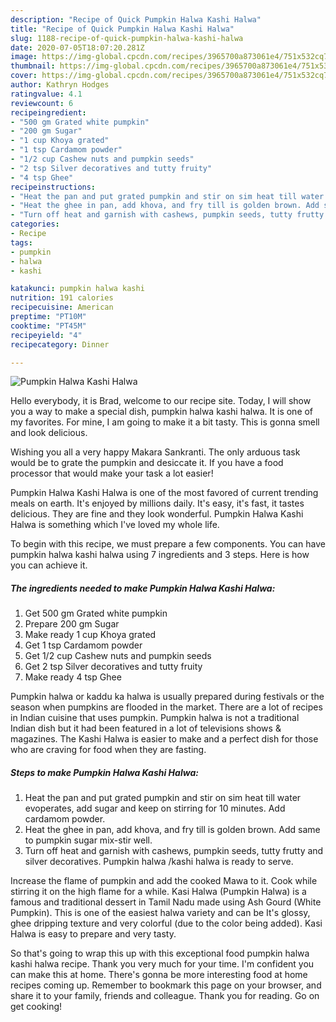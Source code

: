 ```yaml
---
description: "Recipe of Quick Pumpkin Halwa Kashi Halwa"
title: "Recipe of Quick Pumpkin Halwa Kashi Halwa"
slug: 1188-recipe-of-quick-pumpkin-halwa-kashi-halwa
date: 2020-07-05T18:07:20.281Z
image: https://img-global.cpcdn.com/recipes/3965700a873061e4/751x532cq70/pumpkin-halwa-kashi-halwa-recipe-main-photo.jpg
thumbnail: https://img-global.cpcdn.com/recipes/3965700a873061e4/751x532cq70/pumpkin-halwa-kashi-halwa-recipe-main-photo.jpg
cover: https://img-global.cpcdn.com/recipes/3965700a873061e4/751x532cq70/pumpkin-halwa-kashi-halwa-recipe-main-photo.jpg
author: Kathryn Hodges
ratingvalue: 4.1
reviewcount: 6
recipeingredient:
- "500 gm Grated white pumpkin"
- "200 gm Sugar"
- "1 cup Khoya grated"
- "1 tsp Cardamom powder"
- "1/2 cup Cashew nuts and pumpkin seeds"
- "2 tsp Silver decoratives and tutty fruity"
- "4 tsp Ghee"
recipeinstructions:
- "Heat the pan and put grated pumpkin and stir on sim heat till water evoperates, add sugar and keep on stirring for 10 minutes. Add cardamom powder."
- "Heat the ghee in pan, add khova, and fry till is golden brown. Add same to pumpkin sugar mix-stir well."
- "Turn off heat and garnish with cashews, pumpkin seeds, tutty frutty and silver decoratives. Pumpkin halwa /kashi halwa is ready to serve."
categories:
- Recipe
tags:
- pumpkin
- halwa
- kashi

katakunci: pumpkin halwa kashi 
nutrition: 191 calories
recipecuisine: American
preptime: "PT10M"
cooktime: "PT45M"
recipeyield: "4"
recipecategory: Dinner

---
```



![Pumpkin Halwa Kashi Halwa](https://img-global.cpcdn.com/recipes/3965700a873061e4/751x532cq70/pumpkin-halwa-kashi-halwa-recipe-main-photo.jpg)

Hello everybody, it is Brad, welcome to our recipe site. Today, I will show you a way to make a special dish, pumpkin halwa kashi halwa. It is one of my favorites. For mine, I am going to make it a bit tasty. This is gonna smell and look delicious.

Wishing you all a very happy Makara Sankranti. The only arduous task would be to grate the pumpkin and desiccate it. If you have a food processor that would make your task a lot easier!

Pumpkin Halwa Kashi Halwa is one of the most favored of current trending meals on earth. It's enjoyed by millions daily. It's easy, it's fast, it tastes delicious. They are fine and they look wonderful. Pumpkin Halwa Kashi Halwa is something which I've loved my whole life.


To begin with this recipe, we must prepare a few components. You can have pumpkin halwa kashi halwa using 7 ingredients and 3 steps. Here is how you can achieve it.

<!--inarticleads1-->

##### The ingredients needed to make Pumpkin Halwa Kashi Halwa:

1. Get 500 gm Grated white pumpkin
1. Prepare 200 gm Sugar
1. Make ready 1 cup Khoya grated
1. Get 1 tsp Cardamom powder
1. Get 1/2 cup Cashew nuts and pumpkin seeds
1. Get 2 tsp Silver decoratives and tutty fruity
1. Make ready 4 tsp Ghee


Pumpkin halwa or kaddu ka halwa is usually prepared during festivals or the season when pumpkins are flooded in the market. There are a lot of recipes in Indian cuisine that uses pumpkin. Pumpkin halwa is not a traditional Indian dish but it had been featured in a lot of televisions shows &amp; magazines. The Kashi Halwa is easier to make and a perfect dish for those who are craving for food when they are fasting. 

<!--inarticleads2-->

##### Steps to make Pumpkin Halwa Kashi Halwa:

1. Heat the pan and put grated pumpkin and stir on sim heat till water evoperates, add sugar and keep on stirring for 10 minutes. Add cardamom powder.
1. Heat the ghee in pan, add khova, and fry till is golden brown. Add same to pumpkin sugar mix-stir well.
1. Turn off heat and garnish with cashews, pumpkin seeds, tutty frutty and silver decoratives. Pumpkin halwa /kashi halwa is ready to serve.


Increase the flame of pumpkin and add the cooked Mawa to it. Cook while stirring it on the high flame for a while. Kasi Halwa (Pumpkin Halwa) is a famous and traditional dessert in Tamil Nadu made using Ash Gourd (White Pumpkin). This is one of the easiest halwa variety and can be It&#39;s glossy, ghee dripping texture and very colorful (due to the color being added). Kasi Halwa is easy to prepare and very tasty. 

So that's going to wrap this up with this exceptional food pumpkin halwa kashi halwa recipe. Thank you very much for your time. I'm confident you can make this at home. There's gonna be more interesting food at home recipes coming up. Remember to bookmark this page on your browser, and share it to your family, friends and colleague. Thank you for reading. Go on get cooking!
